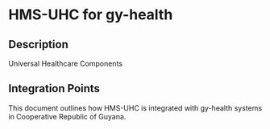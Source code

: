 # HMS-UHC for gy-health

## Description

Universal Healthcare Components

## Integration Points

This document outlines how HMS-UHC is integrated with gy-health systems in Cooperative Republic of Guyana.
